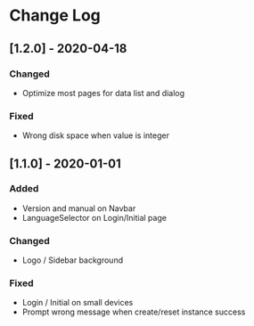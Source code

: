 # Change Log

## [1.2.0] - 2020-04-18

### Changed

- Optimize most pages for data list and dialog

### Fixed

- Wrong disk space when value is integer

## [1.1.0] - 2020-01-01

### Added

- Version and manual on Navbar
- LanguageSelector on Login/Initial page

### Changed

- Logo / Sidebar background

### Fixed

- Login / Initial on small devices
- Prompt wrong message when create/reset instance success
